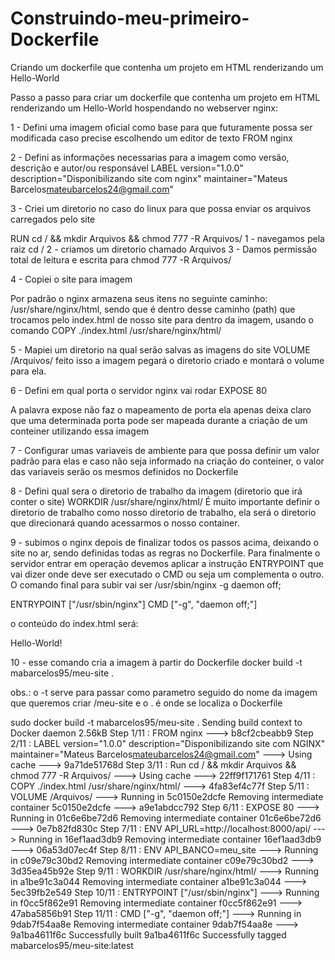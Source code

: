 # Construindo-meu-primeiro-Dockerfile
Criando um dockerfile que contenha um projeto em HTML renderizando um Hello-World

Passo a passo para criar um dockerfile que contenha um projeto em HTML renderizando um Hello-World hospendando no webserver nginx: 

1 - Defini uma imagem oficial como base para que futuramente possa ser 
modificada caso precise escolhendo um editor de texto
FROM nginx

2 - Defini as informações necessarias para a imagem como versão, descrição e autor/ou responsável 
LABEL version="1.0.0" description="Disponibilizando site com nginx" maintainer="Mateus Barcelos<mateubarcelos24@gmail.com>"

3 - Criei um diretorio no caso do linux para que possa enviar os arquivos
carregados pelo site

RUN cd / && mkdir Arquivos && chmod 777 -R Arquivos/
 1 - navegamos pela raiz cd /
 2 - criamos um diretorio chamado Arquivos
 3 - Damos permissão total de leitura e escrita para chmod 777 -R Arquivos/
 
4 - Copiei o site para imagem

Por padrão o nginx armazena seus itens no seguinte caminho:
/usr/share/nginx/html, sendo que é dentro desse caminho (path)
que trocamos pelo index.html de nosso site para dentro da imagem,
usando o comando COPY ./index.html /usr/share/nginx/html/

5 - Mapiei um diretorio na qual serão salvas as imagens do site
 VOLUME /Arquivos/
feito isso a imagem pegará o diretorio criado e montará o volume para ela.

6 - Defini em qual porta o servidor nginx vai rodar
EXPOSE 80

A palavra expose não faz o mapeamento de porta ela apenas deixa claro
que uma determinada porta pode ser mapeada durante a criação de
um conteiner utilizando essa imagem

7 - Configurar umas variaveis de ambiente para que possa definir um valor
padrão para elas e caso não seja informado na criação do conteiner, o valor
das variaveis serão os mesmos definidos no Dockerfile

8 - Defini qual sera o diretorio de trabalho da imagem (diretorio que irá 
conter o site)
WORKDIR /usr/share/nginx/html/
É muito importante definir o diretorio de trabalho como nosso diretorio de trabalho, ela será o diretorio que direcionará quando acessarmos o nosso container.

9 - subimos o nginx depois de finalizar todos os passos acima, deixando o site no ar, sendo definidas todas as regras no Dockerfile. Para finalmente o servidor entrar em operação devemos aplicar a instrução ENTRYPOINT que vai dizer onde deve ser executado o CMD ou seja um complementa o outro. O comando
final para subir vai ser /usr/sbin/nginx -g daemon off;

ENTRYPOINT ["/usr/sbin/nginx"]
CMD ["-g", "daemon off;"]

o conteúdo do index.html será:

<html>
  <head>
    <title></title>
  </head>
  <body>
      Hello-World!
  </body>
    
 10 - esse comando cria a imagem à partir do Dockerfile
 docker build -t mabarcelos95/meu-site  .
 
 obs.: o -t serve para passar como parametro seguido do nome da imagem que queremos criar /meu-site e o . é onde se localiza o Dockerfile
      
      
      
sudo docker build -t mabarcelos95/meu-site .
Sending build context to Docker daemon   2.56kB
Step 1/11 : FROM nginx
 ---> b8cf2cbeabb9
Step 2/11 : LABEL version="1.0.0" description="Disponibilizando site com NGINX" maintainer="Mateus Barcelos<mateubarcelos24@gmail.com>"
 ---> Using cache
 ---> 9a71de51768d
Step 3/11 : Run cd / && mkdir Arquivos && chmod 777 -R Arquivos/
 ---> Using cache
 ---> 22ff9f171761
Step 4/11 : COPY ./index.html /usr/share/nginx/html/
 ---> 4fa83ef4c77f
Step 5/11 : VOLUME /Arquivos/
 ---> Running in 5c0150e2dcfe
Removing intermediate container 5c0150e2dcfe
 ---> a9e1abdcc792
Step 6/11 : EXPOSE 80
 ---> Running in 01c6e6be72d6
Removing intermediate container 01c6e6be72d6
 ---> 0e7b82fd830c
Step 7/11 : ENV API_URL=http://localhost:8000/api/
 ---> Running in 16ef1aad3db9
Removing intermediate container 16ef1aad3db9
 ---> 06a53d07ec4f
Step 8/11 : ENV API_BANCO=meu_site
 ---> Running in c09e79c30bd2
Removing intermediate container c09e79c30bd2
 ---> 3d35ea45b92e
Step 9/11 : WORKDIR /usr/share/nginx/html/
 ---> Running in a1be91c3a044
Removing intermediate container a1be91c3a044
 ---> 5ec39fb2e549
Step 10/11 : ENTRYPOINT ["/usr/sbin/nginx"]
 ---> Running in f0cc5f862e91
Removing intermediate container f0cc5f862e91
 ---> 47aba5856b91
Step 11/11 : CMD ["-g", "daemon off;"]
 ---> Running in 9dab7f54aa8e
Removing intermediate container 9dab7f54aa8e
 ---> 9a1ba4611f6c
Successfully built 9a1ba4611f6c
Successfully tagged mabarcelos95/meu-site:latest

